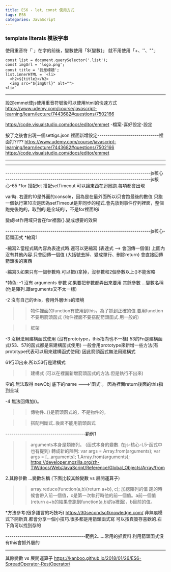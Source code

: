 ```yaml
---
title: ES6 - let、const 使用方式
tags: ES6
categories: JavaScript
---
```

### template literals 模板字串
使用重音符「`」在字的前後，變數使用「${變數}」
就不用使用「+、''、""」
```
const list = document.querySelector('.list');
const imgUrl = 'logo.png';
const title = '我是標題';
list.innerHTML = `<li>
  <h2>${title}</h2>
  <img src="${imgUrl}" alt="">
<li>`
```

---------------------------------------------------------------------------------------------------------------------------------
設定emmet使js使用重音符號後可以使用html的快速方式
https://www.udemy.com/course/javascript-learning/learn/lecture/7443682#questions/7502166

https://code.visualstudio.com/docs/editor/emmet
-檔案-喜好設定-設定


按了之後會出現一個settigs.json
裡面新增設定------------------------------裡面打????
https://www.udemy.com/course/javascript-learning/learn/lecture/7443682#questions/7502166
https://code.visualstudio.com/docs/editor/emmet

-----------------------------------------------------------------------
-----------------------------------------------------------------------
-----------------------------------------------------------------------js核心
-----------------------------------------------------------------------js核心-65
*for  搭配let 搭配setTimeout
可以讓東西在迴圈跑.每項都會出現

var時.
右邊的10是外面的console，因為是在最外面所以i只會跑最後的數值
只跑一個執行第10次是因為setTimeout是非同步的程式.會先放到事件佇列裡面，整個跑完後跑的，取到的i是全域的i，不是for裡面的i


變成let作用域只會在for裡面{}.變成想要的效果


-----------------------------------------------------------------------js核心-箭頭函式
*縮寫1


-縮寫2.當程式碼內容為表達式時.還可以更縮寫  (表達式 --> 會回傳一個值)
上圖內沒有其他內容.只會回傳一個值 (大括號去掉、變成單行、刪除return)
會直接回傳箭頭後的東西


-縮寫3.如果只有一個參數時.可以把()拿掉，沒參數和2個參數以上()不能省略


*特色:
-1 沒有 arguments 參數
如果要把參數都弄出來要用  其餘參數  ...變數名稱   (他是陣列.跟arguments又不太一樣)


-2 沒有自己的this，套用外層this的環境
>>物件裡面的function有使用到this，為了抓到正確的值.要用function不要用箭頭函式
     (物件裡面不要搭配箭頭函式.用一般的)


>>框架


-3 沒辦法用建構函式使用 (沒有prototype，this指向也不一樣)
  53的Fn是建構函式(53、57的函式都是來建構函式使用)
一般會用prototype來新增一些方法(有prototype代表可以用來建構函式使用)
因此箭頭函式無法用建構式

61行印出來.所以53行是建構式


>>建構式 (可以在裡面新增箭頭函式的方法.但是執行不出來)

空的.無法取得 newObj 底下的name --->'函式'。
因為裡面return後面的this指到全域


-4 無法回傳加()。
>>傳物件..{}是箭頭函式的，不是物件的。


>>搭配判斷式..後面不能用箭頭函式



---------------------------------------範例1
>> arguments本身是類陣列。 (函式本身的變數. 在js-核心-L5-函式中也有提到)
轉成新的陣列:
var args = Array.from(arguments);
var args = [...arguments];
1.Array.from(arguments);
https://developer.mozilla.org/zh-TW/docs/Web/JavaScript/Reference/Global_Objects/Array/from

2.其餘參數  ...變數名稱
(下面比較其餘變數 vs 展開運算子)

>> array.reduce(function(a,b){return a+b}, c);    加總陣列的值
     跑的時候會帶入前一個值，c是第一次執行時他的前一個值。a前一個值(return a+b的結果會跑到function(a,b)的a裡面)，b目前的值。




*方法參考(很多語言的巧技巧)
https://30secondsofknowledge.com/
非無痕模式下開新頁.都會分享一個小技巧.很多都是用箭頭函式寫
可以按頁簽存喜歡的.右下角可以找到存的

---------------------------------------範例2......常用的抓資料
利用箭頭函式沒有this會抓外層的


--------------------------------------------
其餘變數 vs 展開運算子
https://kanboo.github.io/2018/01/26/ES6-SpreadOperator-RestOperator/

